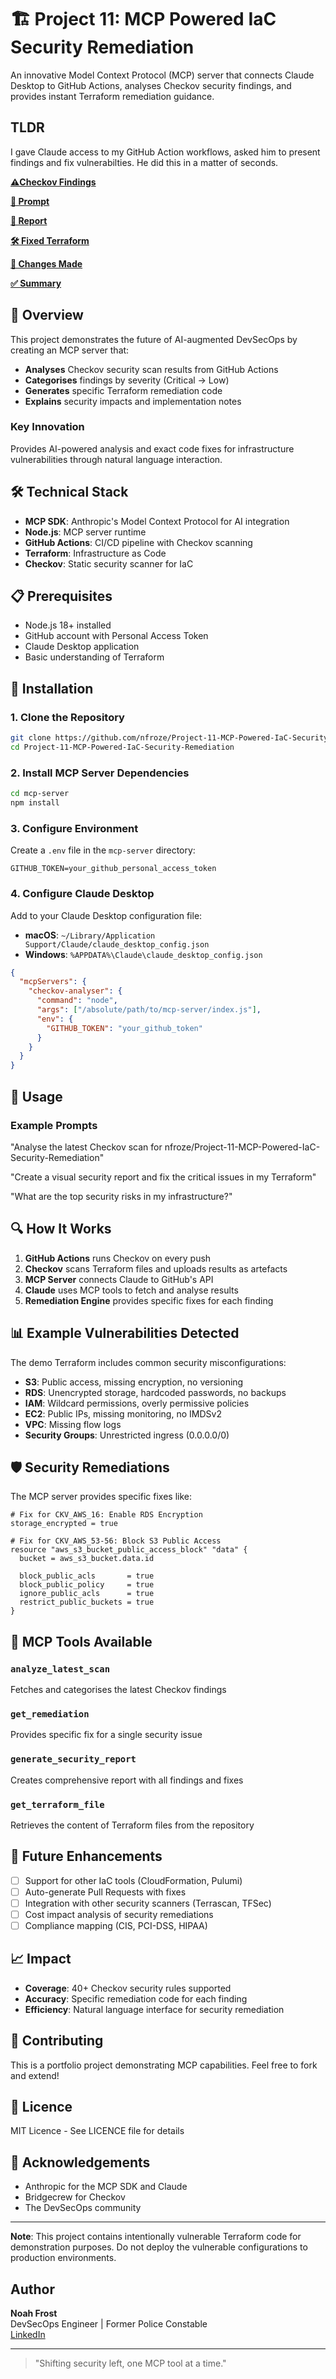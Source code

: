 # 🏗️ Project 11: MCP Powered IaC Security Remediation

An innovative Model Context Protocol (MCP) server that connects Claude Desktop to GitHub Actions, analyses Checkov security findings, and provides instant Terraform remediation guidance.

## TLDR

I gave Claude access to my GitHub Action workflows, asked him to present findings and fix vulnerabilties. He did this in a matter of seconds.

**[⚠️Checkov Findings](screenshots/1.png)**

**[💬 Prompt](screenshots/2.png)**
  
**[📝 Report](documents/report.md)**
  
**[🛠️ Fixed Terraform](documents/fixed-terraform.tf)**
  
**[🔄 Changes Made](documents/changes-made.md)**

**[✅ Summary](screenshots/3.png)**

## 🚀 Overview

This project demonstrates the future of AI-augmented DevSecOps by creating an MCP server that:
- **Analyses** Checkov security scan results from GitHub Actions
- **Categorises** findings by severity (Critical → Low)
- **Generates** specific Terraform remediation code
- **Explains** security impacts and implementation notes

### Key Innovation
Provides AI-powered analysis and exact code fixes for infrastructure vulnerabilities through natural language interaction.

## 🛠️ Technical Stack

- **MCP SDK**: Anthropic's Model Context Protocol for AI integration
- **Node.js**: MCP server runtime
- **GitHub Actions**: CI/CD pipeline with Checkov scanning
- **Terraform**: Infrastructure as Code
- **Checkov**: Static security scanner for IaC

## 📋 Prerequisites

- Node.js 18+ installed
- GitHub account with Personal Access Token
- Claude Desktop application
- Basic understanding of Terraform

## 🔧 Installation

### 1. Clone the Repository
```bash
git clone https://github.com/nfroze/Project-11-MCP-Powered-IaC-Security-Remediation.git
cd Project-11-MCP-Powered-IaC-Security-Remediation
```

### 2. Install MCP Server Dependencies
```bash
cd mcp-server
npm install
```

### 3. Configure Environment
Create a `.env` file in the `mcp-server` directory:
```env
GITHUB_TOKEN=your_github_personal_access_token
```

### 4. Configure Claude Desktop
Add to your Claude Desktop configuration file:
- **macOS**: `~/Library/Application Support/Claude/claude_desktop_config.json`
- **Windows**: `%APPDATA%\Claude\claude_desktop_config.json`

```json
{
  "mcpServers": {
    "checkov-analyser": {
      "command": "node",
      "args": ["/absolute/path/to/mcp-server/index.js"],
      "env": {
        "GITHUB_TOKEN": "your_github_token"
      }
    }
  }
}
```

## 🚦 Usage

### Example Prompts

"Analyse the latest Checkov scan for nfroze/Project-11-MCP-Powered-IaC-Security-Remediation"

"Create a visual security report and fix the critical issues in my Terraform"

"What are the top security risks in my infrastructure?"

## 🔍 How It Works

1. **GitHub Actions** runs Checkov on every push
2. **Checkov** scans Terraform files and uploads results as artefacts
3. **MCP Server** connects Claude to GitHub's API
4. **Claude** uses MCP tools to fetch and analyse results
5. **Remediation Engine** provides specific fixes for each finding

## 📊 Example Vulnerabilities Detected

The demo Terraform includes common security misconfigurations:

- **S3**: Public access, missing encryption, no versioning
- **RDS**: Unencrypted storage, hardcoded passwords, no backups
- **IAM**: Wildcard permissions, overly permissive policies
- **EC2**: Public IPs, missing monitoring, no IMDSv2
- **VPC**: Missing flow logs
- **Security Groups**: Unrestricted ingress (0.0.0.0/0)

## 🛡️ Security Remediations

The MCP server provides specific fixes like:

```hcl
# Fix for CKV_AWS_16: Enable RDS Encryption
storage_encrypted = true

# Fix for CKV_AWS_53-56: Block S3 Public Access
resource "aws_s3_bucket_public_access_block" "data" {
  bucket = aws_s3_bucket.data.id
  
  block_public_acls       = true
  block_public_policy     = true
  ignore_public_acls      = true
  restrict_public_buckets = true
}
```

## 🎯 MCP Tools Available

### `analyze_latest_scan`
Fetches and categorises the latest Checkov findings

### `get_remediation`
Provides specific fix for a single security issue

### `generate_security_report`
Creates comprehensive report with all findings and fixes

### `get_terraform_file`
Retrieves the content of Terraform files from the repository

## 🚀 Future Enhancements

- [ ] Support for other IaC tools (CloudFormation, Pulumi)
- [ ] Auto-generate Pull Requests with fixes
- [ ] Integration with other security scanners (Terrascan, TFSec)
- [ ] Cost impact analysis of security remediations
- [ ] Compliance mapping (CIS, PCI-DSS, HIPAA)

## 📈 Impact

- **Coverage**: 40+ Checkov security rules supported
- **Accuracy**: Specific remediation code for each finding
- **Efficiency**: Natural language interface for security remediation

## 🤝 Contributing

This is a portfolio project demonstrating MCP capabilities. Feel free to fork and extend!

## 📄 Licence

MIT Licence - See LICENCE file for details

## 🙏 Acknowledgements

- Anthropic for the MCP SDK and Claude
- Bridgecrew for Checkov
- The DevSecOps community

---

**Note**: This project contains intentionally vulnerable Terraform code for demonstration purposes. Do not deploy the vulnerable configurations to production environments.

## Author

**Noah Frost**  
DevSecOps Engineer | Former Police Constable  
[LinkedIn](https://www.linkedin.com/in/noahfrost-devsecops)

---

> "Shifting security left, one MCP tool at a time."